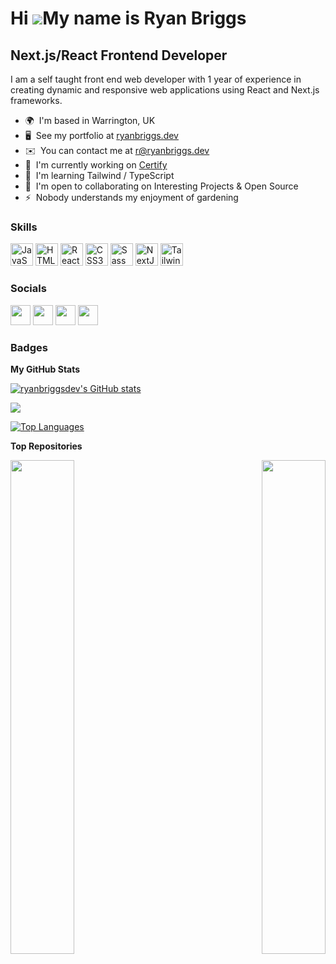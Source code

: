 Hi ![](https://user-images.githubusercontent.com/18350557/176309783-0785949b-9127-417c-8b55-ab5a4333674e.gif)My name is Ryan Briggs
===================================================================================================================================

Next.js/React Frontend Developer
--------------------------------

I am a self taught front end web developer with 1 year of experience in creating dynamic and responsive web applications using React and Next.js frameworks.

* 🌍  I'm based in Warrington, UK
* 🖥️  See my portfolio at [ryanbriggs.dev](http://ryanbriggs.dev)
* ✉️  You can contact me at [r@ryanbriggs.dev](mailto:r@ryanbriggs.dev)
* 🚀  I'm currently working on [Certify](http://github.com/ryanbriggsdev/certify)
* 🧠  I'm learning Tailwind / TypeScript
* 🤝  I'm open to collaborating on Interesting Projects & Open Source
* ⚡  Nobody understands my enjoyment of gardening

### Skills


<p align="left">
<a href="https://developer.mozilla.org/en-US/docs/Web/JavaScript" target="_blank" rel="noreferrer"><img src="https://raw.githubusercontent.com/danielcranney/readme-generator/main/public/icons/skills/javascript-colored.svg" width="36" height="36" alt="JavaScript" /></a>
<a href="https://developer.mozilla.org/en-US/docs/Glossary/HTML5" target="_blank" rel="noreferrer"><img src="https://raw.githubusercontent.com/danielcranney/readme-generator/main/public/icons/skills/html5-colored.svg" width="36" height="36" alt="HTML5" /></a>
<a href="https://reactjs.org/" target="_blank" rel="noreferrer"><img src="https://raw.githubusercontent.com/danielcranney/readme-generator/main/public/icons/skills/react-colored.svg" width="36" height="36" alt="React" /></a>
<a href="https://www.w3.org/TR/CSS/#css" target="_blank" rel="noreferrer"><img src="https://raw.githubusercontent.com/danielcranney/readme-generator/main/public/icons/skills/css3-colored.svg" width="36" height="36" alt="CSS3" /></a>
<a href="https://sass-lang.com/" target="_blank" rel="noreferrer"><img src="https://raw.githubusercontent.com/danielcranney/readme-generator/main/public/icons/skills/sass-colored.svg" width="36" height="36" alt="Sass" /></a>
<a href="https://nextjs.org/docs" target="_blank" rel="noreferrer"><img src="https://raw.githubusercontent.com/danielcranney/readme-generator/main/public/icons/skills/nextjs-colored-dark.svg" width="36" height="36" alt="NextJs" /></a>
<a href="https://tailwindcss.com/" target="_blank" rel="noreferrer"><img src="https://raw.githubusercontent.com/danielcranney/readme-generator/main/public/icons/skills/tailwindcss-colored.svg" width="36" height="36" alt="TailwindCSS" /></a>
</p>


### Socials

<p align="left"> <a href="https://discord.com/users/ryanbriggsdev" target="_blank" rel="noreferrer"><img src="https://raw.githubusercontent.com/danielcranney/readme-generator/main/public/icons/socials/discord.svg" width="32" height="32" /></a> <a href="https://www.github.com/ryanbriggsdev" target="_blank" rel="noreferrer"><img src="https://raw.githubusercontent.com/danielcranney/readme-generator/main/public/icons/socials/github-dark.svg" width="32" height="32" /></a> <a href="https://www.linkedin.com/in/ryanbriggsdev" target="_blank" rel="noreferrer"><img src="https://raw.githubusercontent.com/danielcranney/readme-generator/main/public/icons/socials/linkedin.svg" width="32" height="32" /></a> <a href="https://www.twitter.com/ryanbriggsdev" target="_blank" rel="noreferrer"><img src="https://raw.githubusercontent.com/danielcranney/readme-generator/main/public/icons/socials/twitter.svg" width="32" height="32" /></a></p>

### Badges

<b>My GitHub Stats</b>

<a href="http://www.github.com/ryanbriggsdev"><img src="https://github-readme-stats.vercel.app/api?username=ryanbriggsdev&show_icons=true&hide=&count_private=true&title_color=ffffff&text_color=ffffff&icon_color=14b8a6&bg_color=1e3a8a&hide_border=true&show_icons=true" alt="ryanbriggsdev's GitHub stats" /></a>

<a href="http://www.github.com/ryanbriggsdev"><img src="https://github-readme-streak-stats.herokuapp.com/?user=ryanbriggsdev&stroke=ffffff&background=1e3a8a&ring=ffffff&fire=ffffff&currStreakNum=ffffff&currStreakLabel=ffffff&sideNums=ffffff&sideLabels=ffffff&dates=ffffff&hide_border=true" /></a>

<a href="https://github.com/ryanbriggsdev" align="left"><img src="https://github-readme-stats.vercel.app/api/top-langs/?username=ryanbriggsdev&langs_count=10&title_color=ffffff&text_color=ffffff&icon_color=14b8a6&bg_color=1e3a8a&hide_border=true&locale=en&custom_title=Top%20%Languages" alt="Top Languages" /></a>

<b>Top Repositories</b>

<div width="100%" align="center"><a href="https://github.com/ryanbriggsdev/wrongmove" align="left"><img align="left" width="45%" src="https://github-readme-stats.vercel.app/api/pin/?username=ryanbriggsdev&repo=wrongmove&title_color=ffffff&text_color=ffffff&icon_color=14b8a6&bg_color=1e3a8a&hide_border=true&locale=en" /></a><a href="https://github.com/ryanbriggsdev/certify" align="right"><img align="right" width="45%" src="https://github-readme-stats.vercel.app/api/pin/?username=ryanbriggsdev&repo=certify&title_color=ffffff&text_color=ffffff&icon_color=14b8a6&bg_color=1e3a8a&hide_border=true&locale=en" /></a></div><br /><br /><br /><br /><br /><br /><br />

